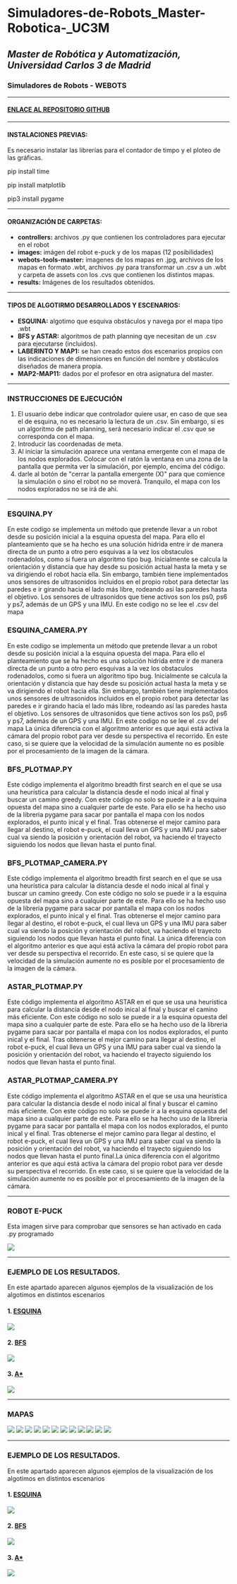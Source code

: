 # Simuladores-de-Robots_Master-Robotica-_UC3M
## _Master de Robótica y Automatización, Universidad Carlos 3 de Madrid_
### Simuladores de Robots - WEBOTS 
</p>

***
#### [ENLACE AL REPOSITORIO GITHUB ](https://github.com/Noelia-vera/Simuladores-de-Robots_Master-Robotica-_UC3M?tab=readme-ov-file)

</p>

***
#### INSTALACIONES PREVIAS:
Es necesario instalar las librerías para el contador de timpo y el ploteo de las gráficas.

pip install time
</p>
pip install matplotlib
</p>
pip3 install pygame

***
#### ORGANIZACIÓN DE CARPETAS:
* **controllers:** archivos .py que contienen los controladores para ejecutar en el robot
* **images:**  imágen del robot e-puck y de los mapas (12 posibilidades)
* **webots-tools-master:** imagenes de los mapas en .jpg, archivos de los mapas en formato .wbt, archivos .py para transformar un .csv a un .wbt y carpeta de assets con los .cvs que contienen los distintos mapas.
* **results:** Imágenes de los resultados obtenidos.

***
#### TIPOS DE ALGOTIRMO DESARROLLADOS Y ESCENARIOS:
* **ESQUINA:** algotimo que esquiva obstáculos y navega por el mapa tipo .wbt
* **BFS y ASTAR:**  algoritmos de path planning qye necesitan de un .csv para ejecutarse (incluidos).
* **LABERINTO Y MAP1:** se han creado estos dos escenarios propios con las indicaciones de dimensiones en función del nombre y obstáculos diseñados de manera propia.
* **MAP2-MAP11:** dados por el profesor en otra asignatura del master.

***
### INSTRUCCIONES DE EJECUCIÓN

1. El usuario debe indicar que controlador quiere usar, en caso de que sea el de esquina, no es necesario la lectura de un .csv. Sin embargo, si es un algoritmo de path planning, será necesario indicar el .csv que se corresponda con el mapa.
2. Introducir las coordenadas de meta.
3. Al iniciar la simulación aparece una ventana emergente con el mapa de los nodos explorados. Colocar con el ratón la ventana en una zona de la pantalla que permita ver la simulación, por ejemplo, encima del código.
4. darle al botón de "cerrar la pantalla emergente (X)" para que comience la simulación o sino el robot no se moverá. Tranquilo, el mapa con los nodos explorados no se irá de ahi.

***

### ESQUINA.PY
En este codigo se implementa un método que pretende llevar a un robot desde su posición inicial a la esquina opuesta del mapa. Para ello el planteamiento que se ha hecho es una solución hidrida entre ir de manera directa de un punto a otro pero esquivas a la vez los obstaculos rodenadolos, como si fuera un algoritmo tipo bug. Inicialmente se calcula la orientación y distancia que hay desde su posición actual hasta la meta y se va dirigiendo el robot hacia ella. Sin embargo, también tiene implementados unos sensores de ultrasonidos incluidos en el propio robot para detectar las paredes e ir girando hacia el lado más libre, rodeando así las paredes hasta el objetivo. Los sensores de ultrasonidos que tiene activos son los ps0, ps6 y ps7, además de un GPS y una IMU. En este codigo no se lee el .csv del mapa

### ESQUINA_CAMERA.PY
En este codigo se implementa un método que pretende llevar a un robot desde su posición inicial a la esquina opuesta del mapa. Para ello el planteamiento que se ha hecho es una solución hidrida entre ir de manera directa de un punto a otro pero esquivas a la vez los obstaculos rodenadolos, como si fuera un algoritmo tipo bug. Inicialmente se calcula la orientación y distancia que hay desde su posición actual hasta la meta y se va dirigiendo el robot hacia ella. Sin embargo, también tiene implementados unos sensores de ultrasonidos incluidos en el propio robot para detectar las paredes e ir girando hacia el lado más libre, rodeando así las paredes hasta el objetivo. Los sensores de ultrasonidos que tiene activos son los ps0, ps6 y ps7, además de un GPS y una IMU. En este codigo no se lee el .csv del mapa
La única diferencia con el algoritmo anterior es que aqui está activa la cámara del propio robot para ver desde su perspectiva el recorrido. En este caso, si se quiere que la velocidad de la simulación aumente no es posible por el procesamiento de la imagen de la cámara. 

### BFS_PLOTMAP.PY
Este código implementa el algoritmo breadth first search en el que se usa una heurística para calcular la distancia desde el nodo inical al final y buscar un camino greedy. Con este código no solo se puede ir a la  esquina opuesta del mapa sino a cualquier parte de este. Para ello se ha hecho uso de la libreria pygame para sacar por pantalla el mapa con los nodos explorados, el punto inical y el final. Tras obtenerse el mejor camino para llegar al destino, el robot e-puck, el cual lleva un GPS y una IMU para saber cual va siendo la posición y orientación del robot, va haciendo el trayecto siguiendo los nodos que llevan hasta el punto final.

### BFS_PLOTMAP_CAMERA.PY
Este código implementa el algoritmo breadth first search en el que se usa una heurística para calcular la distancia desde el nodo inical al final y buscar un camino greedy. Con este código no solo se puede ir a la  esquina opuesta del mapa sino a cualquier parte de este. Para ello se ha hecho uso de la libreria pygame para sacar por pantalla el mapa con los nodos explorados, el punto inical y el final. Tras obtenerse el mejor camino para llegar al destino, el robot e-puck, el cual lleva un GPS y una IMU para saber cual va siendo la posición y orientación del robot, va haciendo el trayecto siguiendo los nodos que llevan hasta el punto final. La única diferencia con el algoritmo anterior es que aqui está activa la cámara del propio robot para ver desde su perspectiva el recorrido. En este caso, si se quiere que la velocidad de la simulación aumente no es posible por el procesamiento de la imagen de la cámara.

### ASTAR_PLOTMAP.PY
Este código implementa el algoritmo ASTAR en el que se usa una heurística para calcular la distancia desde el nodo inical al final y buscar el camino más eficiente. Con este código no solo se puede ir a la  esquina opuesta del mapa sino a cualquier parte de este. Para ello se ha hecho uso de la libreria pygame para sacar por pantalla el mapa con los nodos explorados, el punto inical y el final. Tras obtenerse el mejor camino para llegar al destino, el robot e-puck, el cual lleva un GPS y una IMU para saber cual va siendo  la posición y orientación del robot, va haciendo el trayecto siguiendo los nodos que llevan hasta el punto final.

### ASTAR_PLOTMAP_CAMERA.PY
Este código implementa el algoritmo ASTAR en el que se usa una heurística para calcular la distancia desde el nodo inical al final y buscar el camino más eficiente. Con este código no solo se puede ir a la  esquina opuesta del mapa sino a cualquier parte de este. Para ello se ha hecho uso de la libreria pygame para sacar por pantalla el mapa con los nodos explorados, el punto inical y el final. Tras obtenerse el mejor camino para llegar al destino, el robot e-puck, el cual lleva un GPS y una IMU para saber cual va siendo  la posición y orientación del robot, va haciendo el trayecto siguiendo los nodos que llevan hasta el punto final.La única diferencia con el algoritmo anterior es que aqui está activa la cámara del propio robot para ver desde su perspectiva el recorrido. En este caso, si se quiere que la velocidad de la simulación aumente no es posible por el procesamiento de la imagen de la cámara.

***

### ROBOT E-PUCK
Esta imagen sirve para comprobar que sensores se han activado en cada .py programado
<p algin="center">
    <img src="https://github.com/Noelia-vera/Simuladores-de-Robots_Master-Robotica-_UC3M/blob/main/images/e-puck.png">
</p>

***

### EJEMPLO DE LOS RESULTADOS.

En este apartado aparecen algunos ejemplos de la visualización de los algotimos en distintos escenarios

#### 1. [ESQUINA](https://github.com/Noelia-vera/Simuladores-de-Robots_Master-Robotica-_UC3M/blob/main/resultados/resultados10.png)

<p algin="center">
    <img src="https://github.com/Noelia-vera/Simuladores-de-Robots_Master-Robotica-_UC3M/blob/main/resultados/resultados10.png">
</p>

#### 2. [BFS](https://github.com/Noelia-vera/Simuladores-de-Robots_Master-Robotica-_UC3M/blob/main/resultados/resultados_laberinto.png)

<p algin="center">
    <img src="https://github.com/Noelia-vera/Simuladores-de-Robots_Master-Robotica-_UC3M/blob/main/resultados/resultados_laberinto.png">
</p>

#### 3. [A*](https://github.com/Noelia-vera/Simuladores-de-Robots_Master-Robotica-_UC3M/blob/main/resultados/resultados_laberinto.png)

<p algin="center">
    <img src="https://github.com/Noelia-vera/Simuladores-de-Robots_Master-Robotica-_UC3M/blob/main/resultados/resultados_laberinto.png">
</p>

***

### MAPAS
<p algin="center">
    <img src="https://github.com/Noelia-vera/Simuladores-de-Robots_Master-Robotica-_UC3M/blob/main/images/laberinto.png">
    <img src="https://github.com/Noelia-vera/Simuladores-de-Robots_Master-Robotica-_UC3M/blob/main/images/map1.png">
    <img src="https://github.com/Noelia-vera/Simuladores-de-Robots_Master-Robotica-_UC3M/blob/main/images/map2.png">
    <img src="https://github.com/Noelia-vera/Simuladores-de-Robots_Master-Robotica-_UC3M/blob/main/images/map3.png">
    <img src="https://github.com/Noelia-vera/Simuladores-de-Robots_Master-Robotica-_UC3M/blob/main/images/map4.png">
    <img src="https://github.com/Noelia-vera/Simuladores-de-Robots_Master-Robotica-_UC3M/blob/main/images/map5.png">
    <img src="https://github.com/Noelia-vera/Simuladores-de-Robots_Master-Robotica-_UC3M/blob/main/images/map6.png">
    <img src="https://github.com/Noelia-vera/Simuladores-de-Robots_Master-Robotica-_UC3M/blob/main/images/map7.png">   
    <img src="https://github.com/Noelia-vera/Simuladores-de-Robots_Master-Robotica-_UC3M/blob/main/images/map8.png">
    <img src="https://github.com/Noelia-vera/Simuladores-de-Robots_Master-Robotica-_UC3M/blob/main/images/map9.png">
    <img src="https://github.com/Noelia-vera/Simuladores-de-Robots_Master-Robotica-_UC3M/blob/main/images/map10.png">
    <img src="https://github.com/Noelia-vera/Simuladores-de-Robots_Master-Robotica-_UC3M/blob/main/images/map11.png">

</p>

***

### EJEMPLO DE LOS RESULTADOS.

En este apartado aparecen algunos ejemplos de la visualización de los algotimos en distintos escenarios

#### 1. [ESQUINA](https://github.com/Noelia-vera/Simuladores-de-Robots_Master-Robotica-_UC3M/blob/main/resultados/resultados10.png)

<p algin="center">
    <img src="https://github.com/Noelia-vera/Simuladores-de-Robots_Master-Robotica-_UC3M/blob/main/resultados/resultados10.png">
</p>

#### 2. [BFS](https://github.com/Noelia-vera/Simuladores-de-Robots_Master-Robotica-_UC3M/blob/main/resultados/resultados_laberinto.png)

<p algin="center">
    <img src="https://github.com/Noelia-vera/Simuladores-de-Robots_Master-Robotica-_UC3M/blob/main/resultados/resultados_laberinto.png">
</p>

#### 3. [A*](https://github.com/Noelia-vera/Simuladores-de-Robots_Master-Robotica-_UC3M/blob/main/resultados/resultados_a.png)

<p algin="center">
    <img src="https://github.com/Noelia-vera/Simuladores-de-Robots_Master-Robotica-_UC3M/blob/main/resultados/resultados_a.png">
</p>
